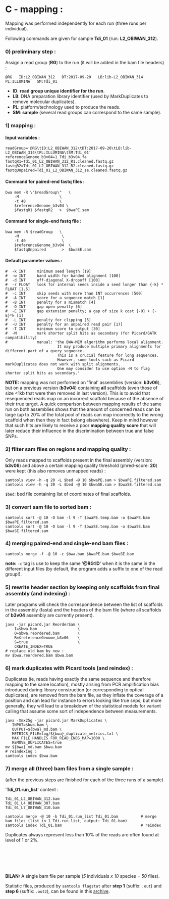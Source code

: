 
# C - mapping :


Mapping was performed independently for each run (three runs per individual).

Following commands are given for sample **Tdi_01** (run: **L2_OBIWAN_312**).


### 0) preliminary step :

Assign a read group (**RG**) to the run (it will be added in the bam file headers) :
````
@RG   ID:L2_OBIWAN_312   DT:2017-09-20   LB:lib-L2_OBIWAN_314   PL:ILLUMINA   SM:Tdi_01
````
* **ID**: **read group unique identifier for the run**.
* **LB**: DNA preparation library identifier (used by MarkDuplicates to remove molecular duplicates).
* **PL**: platform/technology used to produce the reads.
* **SM**: **sample** (several read groups can correspond to the same sample).

### 1) mapping :


#### Input variables :
````
readGroup='@RG\tID:L2_OBIWAN_312\tDT:2017-09-20\tLB:lib-L2_OBIWAN_314\tPL:ILLUMINA\tSM:Tdi_01'
referenceGenome_b3v04=1_Tdi_b3v04.fa
fastqR1=Tdi_01_L2_OBIWAN_312_R1.cleaned.fastq.gz
fastqR2=Tdi_01_L2_OBIWAN_312_R2.cleaned.fastq.gz
fastqUnpaired=Tdi_01_L2_OBIWAN_312_se.cleaned.fastq.gz
````

#### Command for paired-end fastq files :

````
bwa mem -R \"$readGroup\"   \
    -M                  \
    -t 40               \
    $referenceGenome_b3v04 \
    $fastqR1 $fastqR2   >  $bwaPE.sam
````


#### Command for single-end fastq file :

````
bwa mem -R $readGroup   \
    -M                   \
    -t 40                \
    $referenceGenome_b3v04  \
    $fastqUnpaired       >  $bwaSE.sam
````


#### Default parameter values :

````
#  -k INT     minimum seed length [19]
#  -w INT     band width for banded alignment [100]
#  -d INT     off-diagonal X-dropoff [100]
#  -r FLOAT   look for internal seeds inside a seed longer than {-k} * FLOAT [1.5]
#  -c INT     skip seeds with more than INT occurrences [500]
#  -A INT     score for a sequence match [1]
#  -B INT     penalty for a mismatch [4]
#  -O INT     gap open penalty [6]
#  -E INT     gap extension penalty; a gap of size k cost {-O} + {-E}*k [1]
#  -L INT     penalty for clipping [5]
#  -U INT     penalty for an unpaired read pair [17]
#  -T INT     minimum score to output [30]
#  -M         mark shorter split hits as secondary (for Picard/GATK compatibility)
#             manual: 'the BWA-MEM algorithm performs local alignment. 
                       It may produce multiple primary alignments for different part of a query sequence. 
                       This is a crucial feature for long sequences. 
                       However, some tools such as Picard markDuplicates does not work with split alignments. 
                       One may consider to use option -M to flag shorter split hits as secondary.'
````

**NOTE:** mapping was not performed on 'final' assemblies (version: **b3v06**), but on a previous version (**b3v04**) containing **all** scaffolds (even those of size <1kb that were then removed in last version). This is to avoid that resequenced reads map on an incorrect scaffold because of the absence of their true target. A quick comparison between mapping results of the same run on both assemblies shows that the amount of concerned reads can be large (up to 20% of the total pool of reads can map incorrectly to the wrong scaffold when then they in fact belong elsewhere). Keep in mind however that such hits are likely to receive a poor **mapping quality score** that will later reduce their influence in the discrimination between true and false SNPs.


### 2) filter sam files on regions and mapping quality :

Only reads mapped to scaffolds present in the final assembly (version: **b3v06**) and above a certain mapping quality threshold (phred-score: **20**) were kept (this also removes unmapped reads) :
````
samtools view -h -q 20 -L $bed -@ 10 $bwaPE.sam > $bwaPE.filtered.sam
samtools view -h -q 20 -L $bed -@ 10 $bwaSE.sam > $bwaSE.filtered.sam
````
`$bed`: bed file containing list of coordinates of final scaffolds.


### 3) convert sam file to sorted bam :

````
samtools sort -@ 10 -O bam -l 9 -T $bwaPE.temp.bam -o $bwaPE.bam $bwaPE.filtered.sam
samtools sort -@ 10 -O bam -l 9 -T $bwaSE.temp.bam -o $bwaSE.bam $bwaSE.filtered.sam
````

### 4) merging paired-end and single-end bam files :

````
samtools merge -f -@ 10 -c $bwa.bam $bwaPE.bam $bwaSE.bam      
````
**note:** `-c` tag is use to keep the same '**@RG:ID**' when it is the same in the different input files (by default, the program adds a suffix to one of the read group!).


### 5) rewrite header section by keeping only scaffolds from final assembly (and indexing) :

Later programs will check the correspondence between the list of scaffolds in the assembly (fasta) and the headers of the bam file (where all scaffolds of **b3v04** assembly are currently present).
````
java -jar picard.jar ReorderSam \
    I=$bwa.bam                  \
    O=$bwa.reordered.bam        \
    R=$referenceGenome_b3v06    \
    S=true                      \
    CREATE_INDEX=TRUE
# replace old bam by new :
mv $bwa.reordered.bam $bwa.bam
````

### 6) mark duplicates with Picard tools (and reindex) :

Duplicates (ie, reads having exactly the same sequence and therefore mapping to the same location), mostly arising from PCR amplification bias introduced during library construction (or corresponding to optical duplicates), are removed from the bam file, as they inflate the coverage of a position and can lead for instance to errors looking like true snps; but more generally, they will lead to a breakdown of the statistical models for variant calling that assume some sort of independence between measurements.

````
java -Xmx25g -jar picard.jar MarkDuplicates \
   INPUT=$bwa.bam \
   OUTPUT=${bwa}_md.bam \
   METRICS_FILE=log/${bwa}_duplicate_metrics.txt \
   MAX_FILE_HANDLES_FOR_READ_ENDS_MAP=1000 \
   REMOVE_DUPLICATES=true               
mv ${bwa}_md.bam $bwa.bam
# reindexing :
samtools index $bwa.bam
````


### 7) merge all (three) bam files from a single sample :

(after the previous steps are finished for each of the three runs of a sample)

'**Tdi_01.run_list**' content :
````
Tdi_01_L2_OBIWAN_312.bam 
Tdi_01_L4_OBIWAN_307.bam 
Tdi_01_L7_OBIWAN_310.bam
````

````
samtools merge -@ 10 -b Tdi_01.run_list Tdi_01.bam          # merge bam files (list in 1_Tdi.run_list, output: Tdi_01.bam)
samtools index Tdi_01.bam                                   # reindex
````
Duplicates always represent less than 10% of the reads are often found at level of 1 or 2%.

<br><br>
-------
**BILAN:** A single bam file per sample (*5* individuals *x* *10* species = *50* files).

Statistic files, produced by `samtools flagstat` after **step 1** (suffix: `.out`) and **step 6** (suffix: `.out2`), can be found in this [archive](./mapping_stats.tar.gz).

